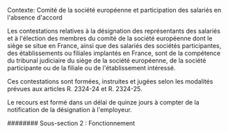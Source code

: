 Contexte: Comité de la société européenne et participation  des salariés en l'absence d'accord

Les contestations relatives à la désignation des représentants des salariés et à l'élection des membres du comité de la société européenne dont le siège se situe en France, ainsi que des salariés des sociétés participantes, des établissements ou filiales implantés en France, sont de la compétence du tribunal judiciaire du siège de la société européenne, de la société participante ou de la filiale ou de l'établissement intéressé.

Ces contestations sont formées, instruites et jugées selon les modalités prévues aux articles R. 2324-24 et R. 2324-25.

Le recours est formé dans un délai de quinze jours à compter de la notification de la désignation à l'employeur.

######## Sous-section 2 : Fonctionnement
